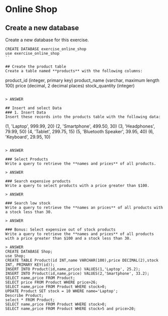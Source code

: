 # Online Shop 

## Create a new database
Create a new database for this exercise.
```
CREATE DATABASE exercise_online_shop
use exercise_online_shop
``

## Create the product table
Create a table named **products** with the following columns:  
```
product_id (integer, primary key)
product_name (varchar, maximum length 100)
price (decimal, 2 decimal places)
stock_quantity (integer)
```

> ANSWER  

## Insert and select Data
### 1. Insert Data
Insert these records into the products table with the following data:
```
(1, 'Laptop', 999.99, 20)
(2, 'Smartphone', 499.50, 30)
(3, 'Headphones', 79.99, 50)
(4, 'Tablet', 299.75, 15)
(5, 'Bluetooth Speaker', 39.95, 40)
(6, 'Keyboard', 29.95, 10)
```

> ANSWER  

### Select Products 
Write a query to retrieve the **names and prices** of all products.

> ANSWER  

### Search expensive products
Write a query to select products with a price greater than $100.

> ANSWER  

### Search low stock
Write a query to retrieve the **names an prices** of all products with a stock less than 30.

> ANSWER  

### Bonus: Select expensive out of stock products
Write a query to retrieve the **names and prices** of all products with a price greater than $100 and a stock less than 30.

> ANSWER  
CREATE DATABASE Shop;
use Shop;
CREATE TABLE Product(id INT,name VARCHAR(100),price DECIMAL(2),stock INT, PRIMARY KEY(id));
INSERT INTO Product(id,name,price) VALUES(1,'Laptop', 25.2);
INSERT INTO Product(id,name,price) VALUES(2,'Smartphone', 33.2);
SELECT name,price FROM Product;
SELECT price FROM Product WHERE price>26;
SELECT name,price FROM Product WHERE stock>0;
UPDATE Product SET stock = 10 WHERE name='Laptop';
Describe Product;
select * FROM Product;
SELECT name,price FROM Product WHERE stock>0;
SELECT name,price FROM Product WHERE stock>5 and price>20;







